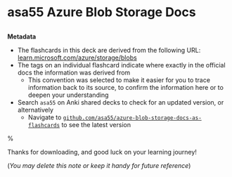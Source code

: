 # asa55 Azure Blob Storage Docs

##

**Metadata**

- The flashcards in this deck are derived from the following URL: [learn.microsoft.com/azure/storage/blobs](https://learn.microsoft.com/azure/storage/blobs/)
- The tags on an individual flashcard indicate where exactly in the official docs the information was derived from
  - This convention was selected to make it easier for you to trace information back to its source, to confirm the information here or to deepen your understanding
- Search `asa55` on Anki shared decks to check for an updated version, or alternatively
  - Navigate to [`github.com/asa55/azure-blob-storage-docs-as-flashcards`](https://github.com/asa55/azure-blob-storage-docs-as-flashcards) to see the latest version

%

Thanks for downloading, and good luck on your learning journey!

(_You may delete this note or keep it handy for future reference_)
